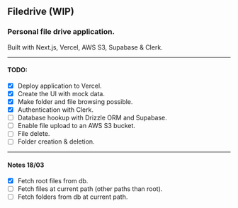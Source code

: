 ## Filedrive (WIP)

### Personal file drive application.

Built with Next.js, Vercel, AWS S3, Supabase & Clerk.
___

#### TODO:

- [x] Deploy application to Vercel.
- [x] Create the UI with mock data.
- [x] Make folder and file browsing possible.
- [x] Authentication with Clerk.
- [ ] Database hookup with Drizzle ORM and Supabase.
- [ ] Enable file upload to an AWS S3 bucket.
- [ ] File delete.
- [ ] Folder creation & deletion.

___

#### Notes 18/03

- [x] Fetch root files from db.
- [ ] Fetch files at current path (other paths than root).
- [ ] Fetch folders from db at current path.